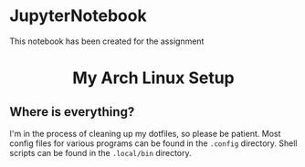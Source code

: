 # JupyterNotebook

This notebook has been created for the assignment

<h1 align="center">My Arch Linux Setup</h1>

## Where is everything?

I'm in the process of cleaning up my dotfiles, so please be patient. Most config files for various programs can be found in the `.config` directory. Shell scripts can be found in the `.local/bin` directory.
